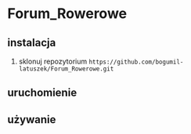 # Forum_Rowerowe

## instalacja

1. sklonuj repozytorium `https://github.com/bogumil-latuszek/Forum_Rowerowe.git`

## uruchomienie

## używanie
